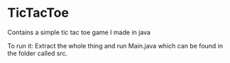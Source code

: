 # TicTacToe
Contains a simple tic tac toe game I made in java

To run it:
Extract the whole thing and run Main.java which can be found in the folder called src.
